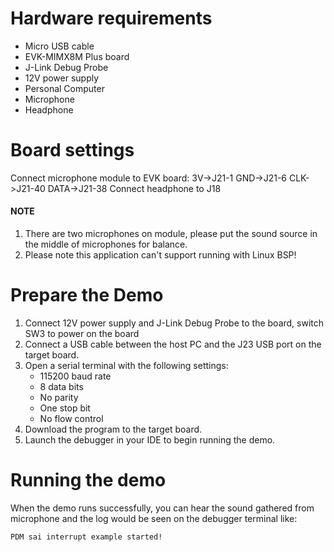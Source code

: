 Hardware requirements
=====================
- Micro USB cable
- EVK-MIMX8M Plus board
- J-Link Debug Probe
- 12V power supply
- Personal Computer
- Microphone
- Headphone

Board settings
==============
Connect microphone module to EVK board:
3V->J21-1
GND->J21-6
CLK->J21-40
DATA->J21-38
Connect headphone to J18

#### NOTE ####
1.  There are two microphones on module, please put the sound source in the middle of microphones for balance.
2.  Please note this application can't support running with Linux BSP!

Prepare the Demo
================
1.  Connect 12V power supply and J-Link Debug Probe to the board, switch SW3 to power on the board
2.  Connect a USB cable between the host PC and the J23 USB port on the target board.
3.  Open a serial terminal with the following settings:
    - 115200 baud rate
    - 8 data bits
    - No parity
    - One stop bit
    - No flow control
4.  Download the program to the target board.
5.  Launch the debugger in your IDE to begin running the demo.


Running the demo
===============
When the demo runs successfully, you can hear the sound gathered from microphone and the log would be seen on the debugger terminal like:

~~~~~~~~~~~~~~~~~~~
PDM sai interrupt example started!
~~~~~~~~~~~~~~~~~~~




